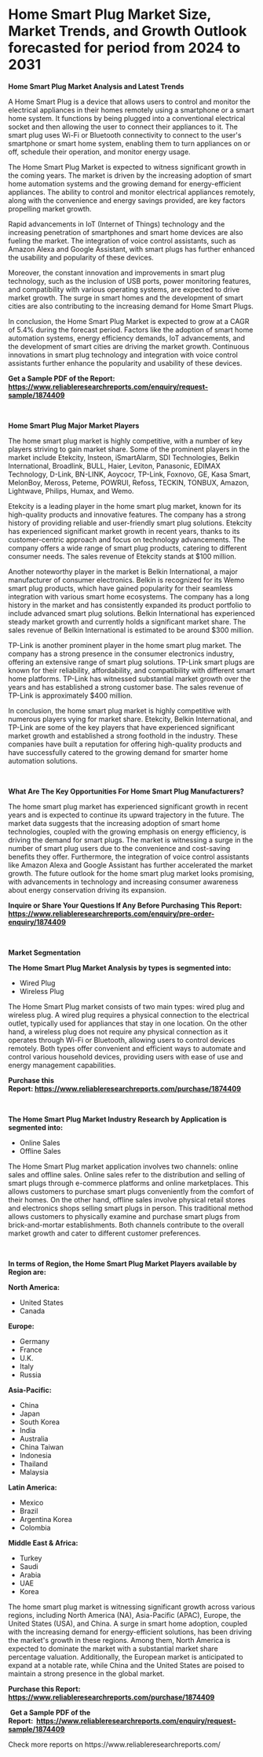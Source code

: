 <p><h1>Home Smart Plug Market Size, Market Trends, and Growth Outlook forecasted for period from 2024 to 2031</h1></p><p><strong>Home Smart Plug Market Analysis and Latest Trends</strong></p>
<p><p>A Home Smart Plug is a device that allows users to control and monitor the electrical appliances in their homes remotely using a smartphone or a smart home system. It functions by being plugged into a conventional electrical socket and then allowing the user to connect their appliances to it. The smart plug uses Wi-Fi or Bluetooth connectivity to connect to the user's smartphone or smart home system, enabling them to turn appliances on or off, schedule their operation, and monitor energy usage.</p><p>The Home Smart Plug Market is expected to witness significant growth in the coming years. The market is driven by the increasing adoption of smart home automation systems and the growing demand for energy-efficient appliances. The ability to control and monitor electrical appliances remotely, along with the convenience and energy savings provided, are key factors propelling market growth.</p><p>Rapid advancements in IoT (Internet of Things) technology and the increasing penetration of smartphones and smart home devices are also fueling the market. The integration of voice control assistants, such as Amazon Alexa and Google Assistant, with smart plugs has further enhanced the usability and popularity of these devices.</p><p>Moreover, the constant innovation and improvements in smart plug technology, such as the inclusion of USB ports, power monitoring features, and compatibility with various operating systems, are expected to drive market growth. The surge in smart homes and the development of smart cities are also contributing to the increasing demand for Home Smart Plugs.</p><p>In conclusion, the Home Smart Plug Market is expected to grow at a CAGR of 5.4% during the forecast period. Factors like the adoption of smart home automation systems, energy efficiency demands, IoT advancements, and the development of smart cities are driving the market growth. Continuous innovations in smart plug technology and integration with voice control assistants further enhance the popularity and usability of these devices.</p></p>
<p><strong>Get a Sample PDF of the Report:&nbsp; <a href="https://www.reliableresearchreports.com/enquiry/request-sample/1874409">https://www.reliableresearchreports.com/enquiry/request-sample/1874409</a></strong></p>
<p>&nbsp;</p>
<p><strong>Home Smart Plug Major Market Players</strong></p>
<p><p>The home smart plug market is highly competitive, with a number of key players striving to gain market share. Some of the prominent players in the market include Etekcity, Insteon, iSmartAlarm, SDI Technologies, Belkin International, Broadlink, BULL, Haier, Leviton, Panasonic, EDIMAX Technology, D-Link, BN-LINK, Aoycocr, TP-Link, Foxnovo, GE, Kasa Smart, MelonBoy, Meross, Peteme, POWRUI, Refoss, TECKIN, TONBUX, Amazon, Lightwave, Philips, Humax, and Wemo.</p><p>Etekcity is a leading player in the home smart plug market, known for its high-quality products and innovative features. The company has a strong history of providing reliable and user-friendly smart plug solutions. Etekcity has experienced significant market growth in recent years, thanks to its customer-centric approach and focus on technology advancements. The company offers a wide range of smart plug products, catering to different consumer needs. The sales revenue of Etekcity stands at $100 million.</p><p>Another noteworthy player in the market is Belkin International, a major manufacturer of consumer electronics. Belkin is recognized for its Wemo smart plug products, which have gained popularity for their seamless integration with various smart home ecosystems. The company has a long history in the market and has consistently expanded its product portfolio to include advanced smart plug solutions. Belkin International has experienced steady market growth and currently holds a significant market share. The sales revenue of Belkin International is estimated to be around $300 million.</p><p>TP-Link is another prominent player in the home smart plug market. The company has a strong presence in the consumer electronics industry, offering an extensive range of smart plug solutions. TP-Link smart plugs are known for their reliability, affordability, and compatibility with different smart home platforms. TP-Link has witnessed substantial market growth over the years and has established a strong customer base. The sales revenue of TP-Link is approximately $400 million.</p><p>In conclusion, the home smart plug market is highly competitive with numerous players vying for market share. Etekcity, Belkin International, and TP-Link are some of the key players that have experienced significant market growth and established a strong foothold in the industry. These companies have built a reputation for offering high-quality products and have successfully catered to the growing demand for smarter home automation solutions.</p></p>
<p>&nbsp;</p>
<p><strong>What Are The Key Opportunities For Home Smart Plug Manufacturers?</strong></p>
<p><p>The home smart plug market has experienced significant growth in recent years and is expected to continue its upward trajectory in the future. The market data suggests that the increasing adoption of smart home technologies, coupled with the growing emphasis on energy efficiency, is driving the demand for smart plugs. The market is witnessing a surge in the number of smart plug users due to the convenience and cost-saving benefits they offer. Furthermore, the integration of voice control assistants like Amazon Alexa and Google Assistant has further accelerated the market growth. The future outlook for the home smart plug market looks promising, with advancements in technology and increasing consumer awareness about energy conservation driving its expansion.</p></p>
<p><strong>Inquire or Share Your Questions If Any Before Purchasing This Report: <a href="https://www.reliableresearchreports.com/enquiry/pre-order-enquiry/1874409">https://www.reliableresearchreports.com/enquiry/pre-order-enquiry/1874409</a></strong></p>
<p>&nbsp;</p>
<p><strong>Market Segmentation</strong></p>
<p><strong>The Home Smart Plug Market Analysis by types is segmented into:</strong></p>
<p><ul><li>Wired Plug</li><li>Wireless Plug</li></ul></p>
<p><p>The Home Smart Plug market consists of two main types: wired plug and wireless plug. A wired plug requires a physical connection to the electrical outlet, typically used for appliances that stay in one location. On the other hand, a wireless plug does not require any physical connection as it operates through Wi-Fi or Bluetooth, allowing users to control devices remotely. Both types offer convenient and efficient ways to automate and control various household devices, providing users with ease of use and energy management capabilities.</p></p>
<p><strong>Purchase this Report:&nbsp;<a href="https://www.reliableresearchreports.com/purchase/1874409">https://www.reliableresearchreports.com/purchase/1874409</a></strong></p>
<p>&nbsp;</p>
<p><strong>The Home Smart Plug Market Industry Research by Application is segmented into:</strong></p>
<p><ul><li>Online Sales</li><li>Offline Sales</li></ul></p>
<p><p>The Home Smart Plug market application involves two channels: online sales and offline sales. Online sales refer to the distribution and selling of smart plugs through e-commerce platforms and online marketplaces. This allows customers to purchase smart plugs conveniently from the comfort of their homes. On the other hand, offline sales involve physical retail stores and electronics shops selling smart plugs in person. This traditional method allows customers to physically examine and purchase smart plugs from brick-and-mortar establishments. Both channels contribute to the overall market growth and cater to different customer preferences.</p></p>
<p>&nbsp;</p>
<p><strong>In terms of Region, the Home Smart Plug Market Players available by Region are:</strong></p>
<p>
    <p> <strong> North America: </strong>
        <ul>
            <li>United States</li>
            <li>Canada</li>
        </ul>
        </p> 
    <p> <strong> Europe: </strong>
        <ul>
            <li>Germany</li>
            <li>France</li>
            <li>U.K.</li>
            <li>Italy</li>
            <li>Russia</li>
        </ul>
        </p> 
    <p> <strong> Asia-Pacific: </strong>
        <ul>
            <li>China</li>
            <li>Japan</li>
            <li>South Korea</li>
            <li>India</li>
            <li>Australia</li>
            <li>China Taiwan</li>
            <li>Indonesia</li>
            <li>Thailand</li>
            <li>Malaysia</li>
        </ul>
        </p> 
    <p> <strong> Latin America: </strong>
        <ul>
            <li>Mexico</li>
            <li>Brazil</li>
            <li>Argentina Korea</li>
            <li>Colombia</li>
        </ul>
        </p> 
    <p> <strong> Middle East & Africa: </strong>
        <ul>
            <li>Turkey</li>
            <li>Saudi</li>
            <li>Arabia</li>
            <li>UAE</li>
            <li>Korea</li>
        </ul>
    </p>
    </p>
<p><p>The home smart plug market is witnessing significant growth across various regions, including North America (NA), Asia-Pacific (APAC), Europe, the United States (USA), and China. A surge in smart home adoption, coupled with the increasing demand for energy-efficient solutions, has been driving the market's growth in these regions. Among them, North America is expected to dominate the market with a substantial market share percentage valuation. Additionally, the European market is anticipated to expand at a notable rate, while China and the United States are poised to maintain a strong presence in the global market.</p></p>
<p><strong>Purchase this Report: <a href="https://www.reliableresearchreports.com/purchase/1874409">https://www.reliableresearchreports.com/purchase/1874409</a></strong></p>
<p>&nbsp;<strong>Get a Sample PDF of the Report:&nbsp;&nbsp;<a href="https://www.reliableresearchreports.com/enquiry/request-sample/1874409">https://www.reliableresearchreports.com/enquiry/request-sample/1874409</a></strong></p>
<p><strong></strong></p>
<p>Check more reports on https://www.reliableresearchreports.com/</p>